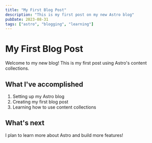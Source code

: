 ```yaml
---
title: "My First Blog Post"
description: "This is my first post on my new Astro blog"
pubDate: 2023-08-31
tags: ["astro", "blogging", "learning"]
---
```


# My First Blog Post

Welcome to my new blog! This is my first post using Astro's content collections.

## What I've accomplished

1. Setting up my Astro blog
2. Creating my first blog post
3. Learning how to use content collections

## What's next

I plan to learn more about Astro and build more features!
